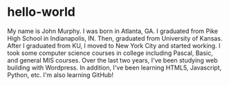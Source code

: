 # hello-world
My name is John Murphy. I was born in Atlanta, GA.
I graduated from Pike High School in Indianapolis, IN.
Then, graduated from University of Kansas.
After I graduated from KU, I moved to New York City and started working.
I took some computer science courses in college including Pascal, Basic, and general MIS courses.
Over the last two years, I've been studying web building with Wordpress.
In addition, I've been learning HTML5, Javascript, Python, etc.
I'm also learning GitHub!
